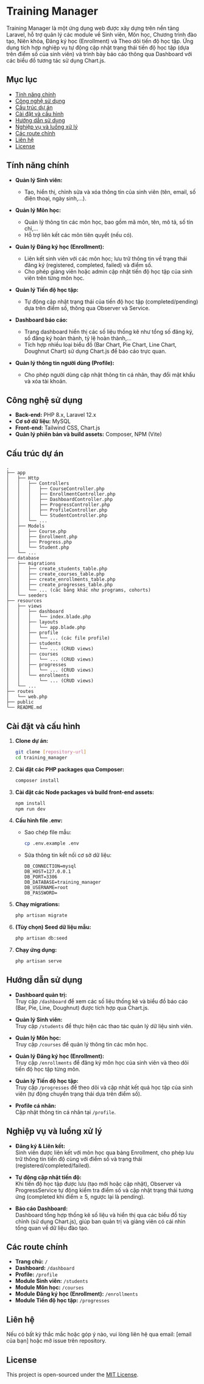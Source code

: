 # Training Manager

Training Manager là một ứng dụng web được xây dựng trên nền tảng Laravel, hỗ trợ quản lý các module về Sinh viên, Môn học, Chương trình đào tạo, Niên khóa, Đăng ký học (Enrollment) và Theo dõi tiến độ học tập. Ứng dụng tích hợp nghiệp vụ tự động cập nhật trạng thái tiến độ học tập (dựa trên điểm số của sinh viên) và trình bày báo cáo thông qua Dashboard với các biểu đồ tương tác sử dụng Chart.js.

## Mục lục

- [Tính năng chính](#tính-năng-chính)
- [Công nghệ sử dụng](#công-nghệ-sử-dụng)
- [Cấu trúc dự án](#cấu-trúc-dự-án)
- [Cài đặt và cấu hình](#cài-đặt-và-cấu-hình)
- [Hướng dẫn sử dụng](#hướng-dẫn-sử-dụng)
- [Nghiệp vụ và luồng xử lý](#nghiệp-vụ-và-luồng-xử-lý)
- [Các route chính](#các-route-chính)
- [Liên hệ](#liên-hệ)
- [License](#license)

## Tính năng chính

- **Quản lý Sinh viên:**  
  - Tạo, hiển thị, chỉnh sửa và xóa thông tin của sinh viên (tên, email, số điện thoại, ngày sinh,...).

- **Quản lý Môn học:**  
  - Quản lý thông tin các môn học, bao gồm mã môn, tên, mô tả, số tín chỉ,…  
  - Hỗ trợ liên kết các môn tiên quyết (nếu có).

- **Quản lý Đăng ký học (Enrollment):**  
  - Liên kết sinh viên với các môn học; lưu trữ thông tin về trạng thái đăng ký (registered, completed, failed) và điểm số.
  - Cho phép giảng viên hoặc admin cập nhật tiến độ học tập của sinh viên trên từng môn học.

- **Quản lý Tiến độ học tập:**  
  - Tự động cập nhật trạng thái của tiến độ học tập (completed/pending) dựa trên điểm số, thông qua Observer và Service.
  
- **Dashboard báo cáo:**  
  - Trang dashboard hiển thị các số liệu thống kê như tổng số đăng ký, số đăng ký hoàn thành, tỷ lệ hoàn thành,...
  - Tích hợp nhiều loại biểu đồ (Bar Chart, Pie Chart, Line Chart, Doughnut Chart) sử dụng Chart.js để báo cáo trực quan.

- **Quản lý thông tin người dùng (Profile):**  
  - Cho phép người dùng cập nhật thông tin cá nhân, thay đổi mật khẩu và xóa tài khoản.

## Công nghệ sử dụng

- **Back-end:** PHP 8.x, Laravel 12.x  
- **Cơ sở dữ liệu:** MySQL  
- **Front-end:** Tailwind CSS, Chart.js  
- **Quản lý phiên bản và build assets:** Composer, NPM (Vite)

## Cấu trúc dự án

```
.
├── app
│   ├── Http
│   │   ├── Controllers
│   │   │   ├── CourseController.php
│   │   │   ├── EnrollmentController.php
│   │   │   ├── DashboardController.php
│   │   │   ├── ProgressController.php
│   │   │   ├── ProfileController.php
│   │   │   └── StudentController.php
│   │   └── ...
│   ├── Models
│   │   ├── Course.php
│   │   ├── Enrollment.php
│   │   ├── Progress.php
│   │   └── Student.php
│   └── ...
├── database
│   ├── migrations
│   │   ├── create_students_table.php
│   │   ├── create_courses_table.php
│   │   ├── create_enrollments_table.php
│   │   ├── create_progresses_table.php
│   │   └── ... (các bảng khác như programs, cohorts)
│   └── seeders
├── resources
│   ├── views
│   │   ├── dashboard
│   │   │   └── index.blade.php
│   │   ├── layouts
│   │   │   └── app.blade.php
│   │   ├── profile
│   │   │   └── ... (các file profile)
│   │   ├── students
│   │   │   └── ... (CRUD views)
│   │   ├── courses
│   │   │   └── ... (CRUD views)
│   │   ├── progresses
│   │   │   └── ... (CRUD views)
│   │   └── enrollments
│   │       └── ... (CRUD views)
│   └── ...
├── routes
│   └── web.php
├── public
└── README.md
```

## Cài đặt và cấu hình

1. **Clone dự án:**

   ```bash
   git clone [repository-url]
   cd training_manager
   ```

2. **Cài đặt các PHP packages qua Composer:**

   ```bash
   composer install
   ```

3. **Cài đặt các Node packages và build front-end assets:**

   ```bash
   npm install
   npm run dev
   ```

4. **Cấu hình file .env:**

   - Sao chép file mẫu:
     ```bash
     cp .env.example .env
     ```
   - Sửa thông tin kết nối cơ sở dữ liệu:
     ```
     DB_CONNECTION=mysql
     DB_HOST=127.0.0.1
     DB_PORT=3306
     DB_DATABASE=training_manager
     DB_USERNAME=root
     DB_PASSWORD=
     ```

5. **Chạy migrations:**

   ```bash
   php artisan migrate
   ```

6. **(Tùy chọn) Seed dữ liệu mẫu:**

   ```bash
   php artisan db:seed
   ```

7. **Chạy ứng dụng:**

   ```bash
   php artisan serve
   ```

## Hướng dẫn sử dụng

- **Dashboard quản trị:**  
  Truy cập `/dashboard` để xem các số liệu thống kê và biểu đồ báo cáo (Bar, Pie, Line, Doughnut) được tích hợp qua Chart.js.

- **Quản lý Sinh viên:**  
  Truy cập `/students` để thực hiện các thao tác quản lý dữ liệu sinh viên.

- **Quản lý Môn học:**  
  Truy cập `/courses` để quản lý thông tin các môn học.

- **Quản lý Đăng ký học (Enrollment):**  
  Truy cập `/enrollments` để đăng ký môn học của sinh viên và theo dõi tiến độ học tập từng môn.

- **Quản lý Tiến độ học tập:**  
  Truy cập `/progresses` để theo dõi và cập nhật kết quả học tập của sinh viên (tự động chuyển trạng thái dựa trên điểm số).

- **Profile cá nhân:**  
  Cập nhật thông tin cá nhân tại `/profile`.

## Nghiệp vụ và luồng xử lý

- **Đăng ký & Liên kết:**  
  Sinh viên được liên kết với môn học qua bảng Enrollment, cho phép lưu trữ thông tin tiến độ cùng với điểm số và trạng thái (registered/completed/failed).

- **Tự động cập nhật tiến độ:**  
  Khi tiến độ học tập được lưu (tạo mới hoặc cập nhật), Observer và ProgressService tự động kiểm tra điểm số và cập nhật trạng thái tương ứng (completed khi điểm ≥ 5, ngược lại là pending).

- **Báo cáo Dashboard:**  
  Dashboard tổng hợp thống kê số liệu và hiển thị qua các biểu đồ tùy chỉnh (sử dụng Chart.js), giúp ban quản trị và giảng viên có cái nhìn tổng quan về dữ liệu đào tạo.

## Các route chính

- **Trang chủ:** `/`
- **Dashboard:** `/dashboard`
- **Profile:** `/profile`
- **Module Sinh viên:** `/students`
- **Module Môn học:** `/courses`
- **Module Đăng ký học (Enrollment):** `/enrollments`
- **Module Tiến độ học tập:** `/progresses`

## Liên hệ

Nếu có bất kỳ thắc mắc hoặc góp ý nào, vui lòng liên hệ qua email: [email của bạn] hoặc mở issue trên repository.

## License

This project is open-sourced under the [MIT License](LICENSE).
